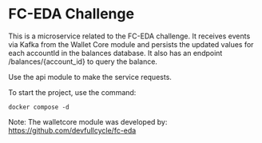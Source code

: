 # FC-EDA Challenge

This is a microservice related to the FC-EDA challenge. It receives events via Kafka from the Wallet Core module and persists the updated values for each accountId in the balances database. It also has an endpoint /balances/{account_id} to query the balance.

Use the api module to make the service requests.

To start the project, use the command:

```
docker compose -d
```

Note: The walletcore module was developed by: https://github.com/devfullcycle/fc-eda
